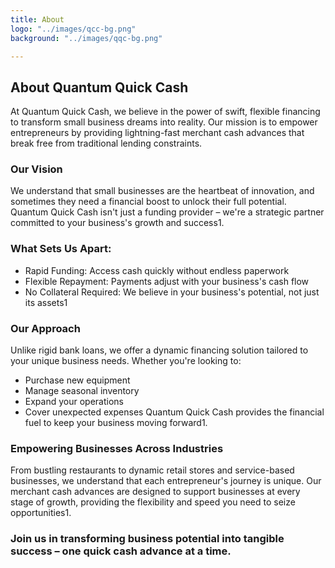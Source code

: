 ```yaml
---
title: About
logo: "../images/qcc-bg.png"
background: "../images/qqc-bg.png"

---
```


## About Quantum Quick Cash
At Quantum Quick Cash, we believe in the power of swift, flexible financing to transform small business dreams into reality. Our mission is to empower entrepreneurs by providing lightning-fast merchant cash advances that break free from traditional lending constraints.
### Our Vision
We understand that small businesses are the heartbeat of innovation, and sometimes they need a financial boost to unlock their full potential. Quantum Quick Cash isn't just a funding provider – we're a strategic partner committed to your business's growth and success1.
### What Sets Us Apart:
* Rapid Funding: Access cash quickly without endless paperwork
* Flexible Repayment: Payments adjust with your business's cash flow
* No Collateral Required: We believe in your business's potential, not just its assets1
### Our Approach
Unlike rigid bank loans, we offer a dynamic financing solution tailored to your unique business needs. Whether you're looking to:
* Purchase new equipment
* Manage seasonal inventory
* Expand your operations
* Cover unexpected expenses
Quantum Quick Cash provides the financial fuel to keep your business moving forward1.
### Empowering Businesses Across Industries
From bustling restaurants to dynamic retail stores and service-based businesses, we understand that each entrepreneur's journey is unique. Our merchant cash advances are designed to support businesses at every stage of growth, providing the flexibility and speed you need to seize opportunities1.
### Join us in transforming business potential into tangible success – one quick cash advance at a time.




